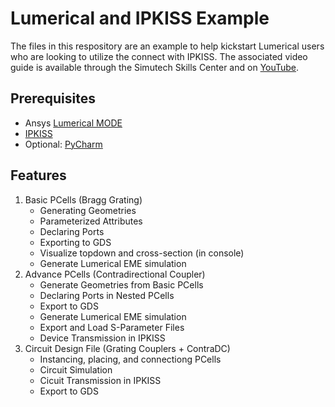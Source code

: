 # Lumerical and IPKISS Example
The files in this respository are an example to help kickstart Lumerical users who are looking to utilize the connect with IPKISS. 
The associated video guide is available through the Simutech Skills Center and on [YouTube](https://www.youtube.com/watch?v=fynGgmsfyyI).

## Prerequisites
- Ansys [Lumerical MODE](https://simutechgroup.com/ansys-software/optical/ansys-lumerical-mode/)
- [IPKISS](https://academy.lucedaphotonics.com/training/getting_started/0_installation/install_windows#install-windows)
- Optional: [PyCharm](https://academy.lucedaphotonics.com/tutorials/environment_setup/download_install_ide)

## Features
1. Basic PCells (Bragg Grating)
   - Generating Geometries
   - Parameterized Attributes
   - Declaring Ports
   - Exporting to GDS
   - Visualize topdown and cross-section (in console)
   - Generate Lumerical EME simulation
2. Advance PCells (Contradirectional Coupler)
   - Generate Geometries from Basic PCells
   - Declaring Ports in Nested PCells
   - Export to GDS
   - Generate Lumerical EME simulation
   - Export and Load S-Parameter Files
   - Device Transmission in IPKISS
3. Circuit Design File (Grating Couplers + ContraDC)
   - Instancing, placing, and connectiong PCells
   - Circuit Simulation
   - Cicuit Transmission in IPKISS
   - Export to GDS
